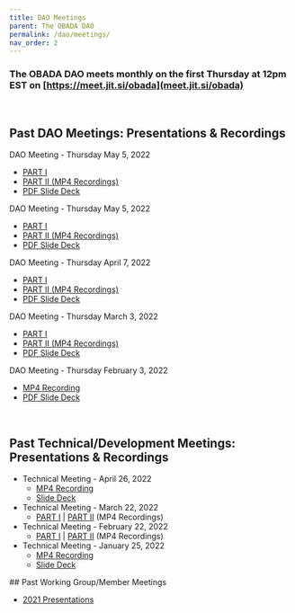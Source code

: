 ```yaml
--- 
title: DAO Meetings
parent: The OBADA DAO
permalink: /dao/meetings/
nav_order: 2
---
```


### The OBADA DAO meets monthly on the first Thursday at 12pm EST on [https://meet.jit.si/obada](meet.jit.si/obada)

<br>

## Past DAO Meetings: Presentations & Recordings

DAO Meeting - Thursday May 5, 2022
* [PART I](https://www.dropbox.com/s/9anijph0zpfatzb/obada%20on%202022-05-05%2017-04.mp4?dl=0) 
* [PART II (MP4 Recordings)](https://www.dropbox.com/s/cadnp091wy4iqei/obada%20on%202022-05-05%2017-40.mp4?dl=0) 
* [PDF Slide Deck](/dao/presentations/2022/OBADA%20DAO%20Meeting%2005.05.22.pdf) 

DAO Meeting - Thursday May 5, 2022
* [PART I](https://www.dropbox.com/s/9anijph0zpfatzb/obada%20on%202022-05-05%2017-04.mp4?dl=0)
* [PART II (MP4 Recordings)](https://www.dropbox.com/s/cadnp091wy4iqei/obada%20on%202022-05-05%2017-40.mp4?dl=0)
* [PDF Slide Deck](/dao/presentations/2022/OBADA%20DAO%20Meeting%2005.05.22.pdf)

DAO Meeting - Thursday April 7, 2022
* [PART I](https://www.dropbox.com/s/a6i4lqpqrrg1o5m/obada%20on%202022-04-07%2017-07.mp4?dl=0)
* [PART II (MP4 Recordings)](https://www.dropbox.com/s/xoflinqtus0y57t/obada%20on%202022-04-07%2017-23.mp4?dl=0)
* [PDF Slide Deck](/dao/presentations/2022/OBADA%20DAO%20Meeting%2004.07.22%20-%20Final.pdf)

DAO Meeting - Thursday March 3, 2022
* [PART I](https://www.dropbox.com/sh/e25de0g855x0w15/AABpiceuTu7Gwp_nbdEvpFuPa/obada%20dao%20on%202022-03-03%2018-02.mp4?dl=0)
* [PART II (MP4 Recordings)](https://www.dropbox.com/sh/e25de0g855x0w15/AABJhxM90LWHfSEgFfZ184Vua/obada%20dao%20on%202022-03-03%2018-33.mp4?dl=0)
* [PDF Slide Deck](/dao/presentations/2022/OBADA-DAO-Mar_3_22.pdf)

DAO Meeting - Thursday February 3, 2022
* [MP4 Recording](https://www.dropbox.com/s/8ucrhchmu86pgzu/obada%20on%202022-02-03%2018-29.mp4?dl=0)
* [PDF Slide Deck](/dao/presentations/2022/OBADA-DAO-Feb_3_22.pdf)

<br>
    
## Past Technical/Development Meetings: Presentations & Recordings
<ul>
    <li>Technical Meeting - April 26, 2022
     <ul> <li><a href="https://www.dropbox.com/s/zteujf5ji52yxer/obada-dev-meeting%20on%202022-04-26%2016-07.mp4?dl=0">MP4 Recording</a></li>
          <li><a href="https://docs.google.com/presentation/d/1JspHrOePm3rKQFHqVTOiVVX8ee57rVS8YIq0VblGbAA/edit?usp=sharing">Slide Deck</a></li>
</ul>    </li>
    <li>Technical Meeting - March 22, 2022
     <ul> 
         <li><a href="https://www.dropbox.com/s/792tde2lawcixts/obada-dev-meeting%20on%202022-03-22%2016-26.mp4?dl=0">PART I</a> | <a href="https://www.dropbox.com/s/ly5n30soixyntyi/obada-dev-meeting%20on%202022-03-22%2017-43.mp4?dl=0">PART II</a> (MP4 Recordings)</li>
</ul>    </li>
    <li>Technical Meeting - February 22, 2022
     <ul> 
          <li><a href="https://www.dropbox.com/s/p81264z2945wtvq/obada-dev-meeting%20on%202022-02-22%2016-57.mp4?dl=0">PART I</a> | <a href="https://www.dropbox.com/s/xidgfogniaj26ob/obada-dev-meeting%20on%202022-02-22%2017-03.mp4?dl=0">PART II</a> (MP4 Recordings)</li>
           
</ul>    </li>
<li>Technical Meeting - January 25, 2022
    <ul>    
    <li><a href="https://www.dropbox.com/s/s8knxu4t3zdjxeg/obada-dev-meeting%20on%202022-01-25%2017-44.mp4?dl=0">MP4 Recording</a></li>
        <li><a href="https://docs.google.com/presentation/d/1NVTqhLU9jWVcviFmBoKg4nqxwnuyPivc2smyqeBZfT4/edit?usp=sharing">Slide Deck</a></li>
        </ul>    </li>
 </ul>       
## Past Working Group/Member Meetings
<ul>
<li> <a href="https://drive.google.com/drive/folders/1ZadjfhI-RsFLCp-MxpUaRv_UqSdwxA8s?usp=sharing">2021 Presentations</a></li>   
</ul>
